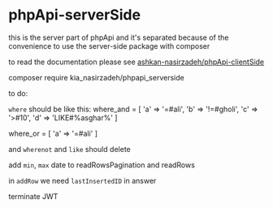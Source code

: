 # phpApi-serverSide
this is the server part of phpApi and it's separated because of the convenience to use the server-side package with composer

to read the documentation please see [ashkan-nasirzadeh/phpApi-clientSide](https://github.com/ashkan-nasirzadeh/phpApi-clientSide)



composer require kia_nasirzadeh/phpapi_serverside

to do:

`where` should be like this:
where_and = [
'a' => '=#ali',
'b' => '!=#gholi',
'c' => '>#10',
'd' => 'LIKE#%asghar%'
]

where_or = [
'a' => '=#ali'
]

and `wherenot` and `like` should delete

add `min`, `max` date to readRowsPagination and readRows

in `addRow` we need `lastInsertedID` in answer

terminate JWT
